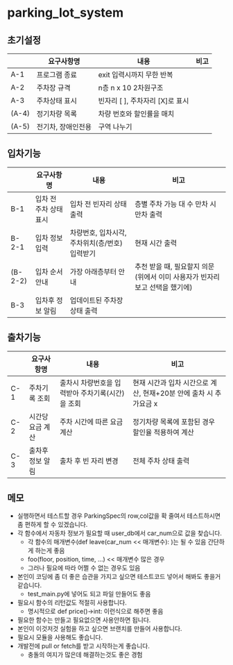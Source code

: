 # parking_lot_system
## 초기설정

|  | 요구사항명 | 내용 | 비고 |
| --- | --- | --- | --- |
| A-1 | 프로그램 종료 | exit 입력시까지 무한 반복 |  |
| A-2 | 주차장 규격 | n층 n x 10 2차원구조 |  |
| A-3 | 주차상태 표시 | 빈자리 [ ], 주차자리 [X]로 표시 |  |
| (A-4) | 정기차량 목록 | 차량 번호와 할인률을 매치 |  |
| (A-5) | 전기차, 장애인전용 | 구역 나누기 |  |

## 입차기능

|  | 요구사항명 | 내용 | 비고 |
| --- | --- | --- | --- |
| B-1 | 입차 전 주차 상태 표시 | 입차 전 빈자리 상태 출력 | 층별 주차 가능 대 수 만차 시 만차 출력 |
| B-2-1 | 입차 정보 입력 | 차량번호, 입차시각, 주차위치(층/번호) 입력받기 | 현재 시간 출력  |
| (B-2-2) | 입차 순서 안내 | 가장 아래층부터 안내 | 추천 받을 때, 필요할지 의문(위에서 이미 사용자가 빈자리 보고 선택을 했기에) |
| B-3 | 입차후 정보 알림 | 업데이트된 주차장 상태 출력 |  |

## 출차기능

|  | 요구사항명 | 내용 | 비고 |
| ---  | --- | --- | --- |
| C-1  | 주차기록 조회 | 출차시 차량번호을 입력받아 주차기록(시간)을 조회 | 현재 시간과 입차 시간으로 계산, 현재+20분 안에 출차 시 추가요금 x |
| C-2  | 시간당 요금 계산 | 주차 시간에 따른 요금 계산 | 정기차량 목록에 포함된 경우 할인율 적용하여 계산 |
| C-3  | 출차후 정보 알림 | 출차 후 빈 자리 변경 | 전체 주차 상태 출력 |

## 메모
- 실행하면서 테스트할 경우 ParkingSpec의 row,col값을 확 줄여서 테스트하시면 좀 편하게 할 수 있겠습니다.
- 각 함수에서 자동차 정보가 필요할 때 user_db에서 car_num으로 값을 찾습니다.
    -  각 함수의 매개변수(def leave(car_num << 매개변수): )는 될 수 있음 간단하게 하는게 좋음
    -  foo(floor, position, time, ...) << 매개변수 많은 경우
    - 그러나 필요에 따라 어쩔 수 없는 경우도 있음
- 본인이 코딩에 좀 더 좋은 습관을 가지고 싶으면 테스트코드 넣어서 해봐도 좋을거 같습니다. 
    - test_main.py에 넣어도 되고 파일 만들어도 좋음
- 필요시 함수의 리턴값도 적절히 사용합니다.
    - 명시적으로 def price()->int: 이런식으로 해주면 좋음
- 필요한 함수는 만들고 필요없으면 사용안하면 됩니다.
- 본인이 이것저것 실험을 하고 싶으면 브랜치를 만들어 사용합니다.
- 필요시 모듈을 사용해도 좋습니다.
- 개발전에 pull or fetch를 받고 시작하는게 좋습니다.
    - 충돌의 여지가 많은데 해결하는것도 좋은 경험
